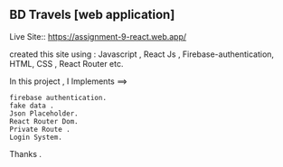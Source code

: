 ## BD Travels [web application]

Live Site::  https://assignment-9-react.web.app/

created this site using : Javascript , React Js , Firebase-authentication, HTML, CSS , React Router etc.

In this project , I Implements ==>

    firebase authentication.
    fake data .
    Json Placeholder.
    React Router Dom.
    Private Route .
    Login System.

Thanks .